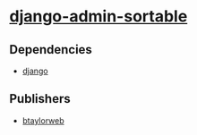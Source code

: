 # [django-admin-sortable](https://pypi.org/project/django-admin-sortable)

## Dependencies
- [django](packages/d/django.md)



## Publishers
- [btaylorweb](https://pypi.org/user/btaylorweb)

